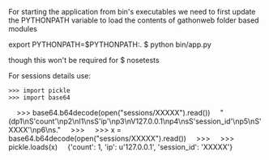 
For starting the application from bin's executables we need to first update the PYTHONPATH variable
to load the contents of gathonweb folder based modules

export PYTHONPATH=$PYTHONPATH:.
$ python bin/app.py

though this won't be required for 
$ nosetests

For sessions details use:

    >>> import pickle
    >>> import base64
    >>> base64.b64decode(open("sessions/XXXXX").read())
    "(dp1\nS'count'\np2\nI1\nsS'ip'\np3\nV127.0.0.1\np4\nsS'session_id'\np5\nS'XXXX'\np6\ns."
    >>>
    >>> x = base64.b64decode(open("sessions/XXXXX").read())
    >>>
    >>> pickle.loads(x)
    {'count': 1, 'ip': u'127.0.0.1', 'session_id': 'XXXXX'}

